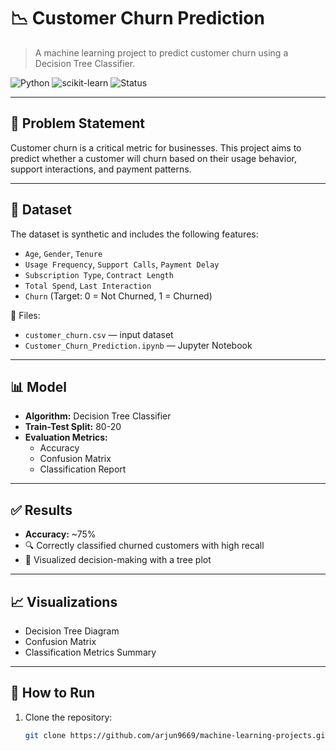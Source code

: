 # 📉 Customer Churn Prediction

> A machine learning project to predict customer churn using a Decision Tree Classifier.

![Python](https://img.shields.io/badge/Python-3.8+-blue?logo=python&logoColor=white)
![scikit-learn](https://img.shields.io/badge/Scikit--Learn-Model-orange?logo=scikit-learn)
![Status](https://img.shields.io/badge/Status-Completed-brightgreen)

---

## 🧠 Problem Statement

Customer churn is a critical metric for businesses. This project aims to predict whether a customer will churn based on their usage behavior, support interactions, and payment patterns.

---

## 📂 Dataset

The dataset is synthetic and includes the following features:

- `Age`, `Gender`, `Tenure`
- `Usage Frequency`, `Support Calls`, `Payment Delay`
- `Subscription Type`, `Contract Length`
- `Total Spend`, `Last Interaction`
- `Churn` (Target: 0 = Not Churned, 1 = Churned)

📄 Files:
- `customer_churn.csv` — input dataset
- `Customer_Churn_Prediction.ipynb` — Jupyter Notebook

---

## 📊 Model

- **Algorithm:** Decision Tree Classifier  
- **Train-Test Split:** 80-20  
- **Evaluation Metrics:**
  - Accuracy
  - Confusion Matrix
  - Classification Report

---

## ✅ Results

- **Accuracy:** ~75%  
- 🔍 Correctly classified churned customers with high recall  
- 🧾 Visualized decision-making with a tree plot

---

## 📈 Visualizations

- Decision Tree Diagram
- Confusion Matrix
- Classification Metrics Summary

---

## 🚀 How to Run

1. Clone the repository:
   ```bash
   git clone https://github.com/arjun9669/machine-learning-projects.git
